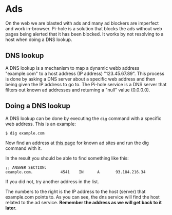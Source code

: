 # Ads

On the web we are blasted with ads and many ad blockers are imperfect and work in-browser. Pi-hole is a solution that blocks the ads without web pages being alerted that it has been blocked. It works by not resolving to a host when doing a DNS lookup.

## DNS lookup

A DNS lookup is a mechanism to map a dynamic webb address "example.com" to a host address (IP address) "123.45.67.89". This process is done by asking a DNS server about a specific web address and then being given the IP address to go to. The Pi-hole service is a DNS server that filters out known ad addresses and returning a "null" value (0.0.0.0).

## Doing a DNS lookup

A DNS lookup can be done by executing the `dig` command with a specific web address. This is an example:

```
$ dig example.com
```

Now find an address at [this page](https://v.firebog.net/hosts/static/w3kbl.txt) for known ad sites and run the dig command with it.

In the result you should be able to find something like this:

```
;; ANSWER SECTION:
example.com.            4541    IN      A       93.184.216.34
```

If you did not, try another address in the list.

The numbers to the right is the IP address to the host (server) that example.com points to. As you can see, the dns service will find the host related to the ad service. **Remember the address as we will get back to it later.**

